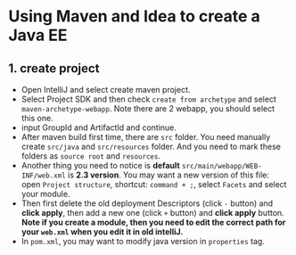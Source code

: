 # Using Maven and Idea to create a Java EE

## 1. create project

-   Open IntelliJ and select create maven project.
-   Select Project SDK and then check `create from archetype` and select `maven-archetype-webapp`. Note there are 2 webapp, you should select this one.
-   input GroupId and ArtifactId and continue.
-   After maven build first time, there are `src` folder. You need manually create `src/java` and `src/resources` folder. And you need to mark these folders as `source root` and `resources`.
-   Another thing you need to notice is **default** `src/main/webapp/WEB-INF/web.xml` is **2.3 version**. You may want a new version of this file: open `Project structure`, shortcut: `command + ;`, select `Facets` and select your module. 
-   Then first delete the old deployment Descriptors (click `-` button) and **click apply**, then add a new one (click `+` button) and **click apply** button. **Note if you create a module, then you need to edit the correct path for your `web.xml` when you edit it in old intelliJ.**
-   In `pom.xml`, you may want to modify java version in `properties` tag.
